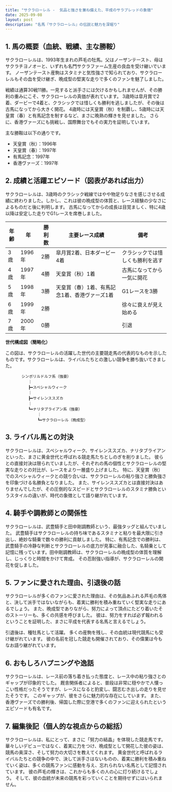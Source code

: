 ```yaml
---
title: "サクラローレル -  気品と強さを兼ね備えた、平成のサラブレッドの象徴"
date: 2025-09-08
layout: post
description: "名馬『サクラローレル』の伝説と魅力を深堀り"
---
```


## 1. 馬の概要（血統、戦績、主な勝鞍）

サクラローレルは、1993年生まれの芦毛の牡馬。父はノーザンテースト、母はサクラチヨノオーと、いずれも名門サクラファーム生産の良血を受け継いでいます。  ノーザンテースト産駒はスタミナと気性強さで知られており、サクラローレルもその血を受け継ぎ、晩成型の堅実な走りで多くのファンを魅了しました。

戦績は通算30戦11勝。一見すると派手さには欠けるかもしれませんが、その勝利の重みにこそ、サクラローレルの真価が表れています。  3歳時は皐月賞で2着、ダービーで4着と、クラシックでは惜しくも勝利を逃しましたが、その後は古馬になってから大きく開花。  4歳時には天皇賞（秋）を制覇し、5歳時には天皇賞（春）と有馬記念を制するなど、まさに晩熟の輝きを見せました。  さらに、香港ヴァーズにも挑戦し、国際舞台でもその実力を証明しています。

主な勝鞍は以下の通りです。

* 天皇賞（秋）：1996年
* 天皇賞（春）：1997年
* 有馬記念：1997年
* 香港ヴァーズ：1997年


## 2. 成績と活躍エピソード（図表があれば出力）

サクラローレルは、3歳時のクラシック戦線ではやや物足りなさを感じさせる成績に終わりました。しかし、これは彼の晩成型の体質と、レース経験の少なさによるものだと後に判明します。  古馬になってからの成長は目覚ましく、特に4歳以降は安定した走りでG1レースを席巻しました。


| 年齢 | 年 | 勝利数 | 主要レース成績 | 備考 |
|---|---|---|---|---|
| 3歳 | 1996年 | 2勝 | 皐月賞2着、日本ダービー4着 | クラシックでは惜しくも勝利を逃す |
| 4歳 | 1997年 | 4勝 | 天皇賞（秋）1着 | 古馬になってから一気に開花 |
| 5歳 | 1998年 | 3勝 | 天皇賞（春）1着、有馬記念1着、香港ヴァーズ1着 | G1レースを3勝 |
| 6歳 | 1999年 | 2勝 |  | 徐々に衰えが見え始める |
| 7歳 | 2000年 | 0勝 |  | 引退 |


**世代構成図（簡略化）**

この図は、サクラローレルの活躍した世代の主要競走馬の代表的なものを示したものです。サクラローレルは、ライバルたちとの激しい競争を勝ち抜いてきました。

```
       シンボリルドルフ系（強豪）
          ｜
          ┣━スペシャルウィーク
          ｜
          ┣━サイレンススズカ
          ｜
          ┗━ナリタブライアン系（強豪）
              ｜
              ┗━サクラローレル（晩成型）
```


## 3. ライバル馬との対決

サクラローレルは、スペシャルウィーク、サイレンススズカ、ナリタブライアンといった、まさに黄金世代と呼ばれる競走馬たちとしのぎを削りました。  彼らとの直接対決は限られていましたが、それぞれの馬の個性とサクラローレルの堅実な走りとの対比が、レースをより一層盛り上げました。  特に、天皇賞（秋）でのスペシャルウィークとの競り合いは、サクラローレルの粘り強さと勝負強さを印象づける名勝負となりました。  また、サイレンススズカとは直接対決はありませんでしたが、その圧倒的なスピードとサクラローレルのスタミナ勝負というスタイルの違いが、時代の象徴として語り継がれています。


## 4. 騎手や調教師との関係性

サクラローレルは、武豊騎手と田中剛調教師という、最強タッグと組んでいました。 武豊騎手はサクラローレルの持ち味であるスタミナと粘りを最大限に引き出し、絶妙な騎乗で数々の勝利に貢献しました。  特に、有馬記念での勝利は、武豊騎手の冷静な判断とサクラローレルの底力が見事に融合した、名騎乗として記憶に残っています。田中剛調教師は、サクラローレルの晩成型の体質を理解し、じっくりと時間をかけて育成。  その忍耐強い指導が、サクラローレルの開花を促しました。


## 5. ファンに愛された理由、引退後の話

サクラローレルが多くのファンに愛された理由は、その気品あふれる芦毛の馬体と、決して派手ではないながらも、着実に勝利を積み重ねていく堅実な走りにあるでしょう。  また、晩成型でありながら、努力によって頂点にたどり着いたそのストーリーも、多くの共感を呼びました。  彼は、努力をすれば必ず報われるということを証明した、まさに平成を代表する名馬と言えるでしょう。

引退後は、種牡馬として活躍。  多くの産駒を残し、その血統は現代競馬にも受け継がれています。  彼の名前を冠した競走も開催されており、その偉業は今もなお語り継がれています。


## 6. おもしろハプニングや逸話

サクラローレルは、レース前の落ち着き払った態度と、レース中の粘り強さとのギャップが印象的でした。  厩舎関係者によると、普段は非常に穏やかで人懐っこい性格だったそうですが、レースになると豹変し、闘志むき出しの走りを見せたそうです。  このギャップが、彼をさらに魅力的な存在にしています。  また、香港ヴァーズでの勝利後、帰国した際に空港で多くのファンに迎えられたというエピソードも有名です。


## 7. 編集後記（個人的な視点からの総括）

サクラローレルは、私にとって、まさに「努力の結晶」を体現した競走馬です。  華々しいデビューではなく、着実に力をつけ、晩成型として開花した彼の姿は、競馬の奥深さ、そして努力の大切さを教えてくれます。  黄金世代と呼ばれるライバルたちとの競争の中で、決して派手さはないものの、着実に勝利を積み重ねていく姿は、多くの競馬ファンに感動を与え、忘れられない名馬として記憶されています。  彼の芦毛の輝きは、これからも多くの人の心に灯り続けるでしょう。  そして、彼の血統が未来の競馬を彩っていくことを期待せずにはいられません。
